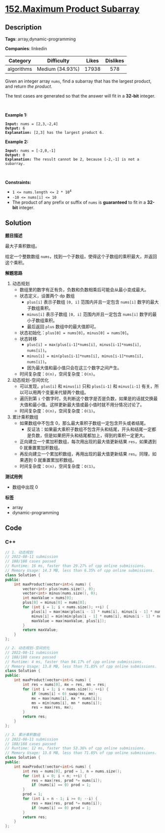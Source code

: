 # [152.Maximum Product Subarray](https://leetcode.com/problems/maximum-product-subarray/description/)

## Description

**Tags**: array,dynamic-programming

**Companies**: linkedin

|  Category  |   Difficulty    | Likes | Dislikes |
| :--------: | :-------------: | :---: | :------: |
| algorithms | Medium (34.93%) | 17938 |   578    |

<p>Given an integer array <code>nums</code>, find a <span data-keyword="subarray-nonempty">subarray</span> that has the largest product, and return <em>the product</em>.</p>
<p>The test cases are generated so that the answer will fit in a <strong>32-bit</strong> integer.</p>
<p>&nbsp;</p>
<p><strong class="example">Example 1:</strong></p>
<pre><code><strong>Input:</strong> nums = [2,3,-2,4]
<strong>Output:</strong> 6
<strong>Explanation:</strong> [2,3] has the largest product 6.</code></pre>
<p><strong class="example">Example 2:</strong></p>
<pre><code><strong>Input:</strong> nums = [-2,0,-1]
<strong>Output:</strong> 0
<strong>Explanation:</strong> The result cannot be 2, because [-2,-1] is not a subarray.</code></pre>
<p>&nbsp;</p>
<p><strong>Constraints:</strong></p>
<ul>
  <li><code>1 &lt;= nums.length &lt;= 2 * 10<sup>4</sup></code></li>
  <li><code>-10 &lt;= nums[i] &lt;= 10</code></li>
  <li>The product of any prefix or suffix of <code>nums</code> is <strong>guaranteed</strong> to fit in a <strong>32-bit</strong> integer.</li>
</ul>

## Solution

**题目描述**

最大子乘积数组。

给定一个整数数组 `nums`，找到一个子数组，使得这个子数组的乘积最大，并返回这个乘积。

**解题思路**

1. 动态规划
   - 数组里的数字有正有负，负数和负数相乘后可能会从最小变成最大。
   - 状态定义，设置两个 dp 数组
     - `plus[i]` 表示子数组 `[0, i]` 范围内并且一定包含 `nums[i]` 数字的最大子数组乘积。
     - `minus[i]` 表示子数组 `[0, i]` 范围内并且一定包含 `nums[i]` 数字的最小子数组乘积。
     - 最后返回 `plus` 数组中的最大值即可。
   - 状态初始化：`plus[0] = nums[0]`，`minus[0] = nums[0]`。
   - 状态转移
     - `plus[i] = max(plus[i-1]*nums[i], minus[i-1]*nums[i], nums[i])`。
     - `minus[i] = min(plus[i-1]*nums[i], minus[i-1]*nums[i], nums[i])`。
     - 因为最大值和最小值只会在这三个数字之间产生。
   - 时间复杂度：`O(n)`，空间复杂度：`O(n)`。
2. 动态规划-空间优化
   - 可以发现，`plus[i]` 和 `minus[i]` 只和 `plus[i-1]` 和 `minus[i-1]` 有关，所以可以用两个变量来代替两个数组。
   - 遍历到第 `i` 个数字时，先判断这个数字是否是负数，如果是的话就交换最大值和最小值。这样更新最大值或最小值时就不用分情况讨论了。
   - 时间复杂度：`O(n)`，空间复杂度：`O(1)`。
3. 累计乘积数组
   - 如果数组中不包含 0，那么最大乘积子数组一定包含开头或者结尾。
     - 反证法：如果最大乘积子数组不包含开头和结尾，开头和结尾一定都是负数，但是如果把开头和结尾都加上，得到的乘积一定更大。
   - 正向建立一个累加积数组，每次用出现的最大值更新结果 `res`，如果遇到 0 就重置累加积数组。
   - 再反向建立一个累加积数组，再用出现的最大值更新结果 `res`。同理，如果遇到 0 就重置累加积数组。
   - 时间复杂度：`O(n)`，空间复杂度：`O(1)`。

**测试用例**

- 数组中出现 0

**标签**

- array
- dynamic-programming

<!-- code start -->
## Code

### C++

```cpp
// 1. 动态规划
// 2022-08-11 submission
// 188/188 cases passed
// Runtime: 16 ms, faster than 29.27% of cpp online submissions.
// Memory Usage: 14.3 MB, less than 6.35% of cpp online submissions.
class Solution {
public:
    int maxProduct(vector<int>& nums) {
        vector<int> plus(nums.size(), 0);
        vector<int> minus(nums.size(), 0);
        int maxValue = nums[0];
        plus[0] = minus[0] = nums[0];
        for (int i = 1; i < nums.size(); ++i) {
            plus[i] = max(max(plus[i - 1] * nums[i], minus[i - 1] * nums[i]), nums[i]);
            minus[i] = min(min(plus[i - 1] * nums[i], minus[i - 1] * nums[i]), nums[i]);
            maxValue = max(maxValue, plus[i]);
        }
        return maxValue;
    }
};
```

```cpp
// 2. 动态规划-空间优化
// 2022-08-11 submission
// 188/188 cases passed
// Runtime: 4 ms, faster than 94.17% of cpp online submissions.
// Memory Usage: 13.8 MB, less than 71.85% of cpp online submissions.
class Solution {
public:
    int maxProduct(vector<int>& nums) {
        int res = nums[0], mx = res, mn = res;
        for (int i = 1; i < nums.size(); ++i) {
            if (nums[i] < 0) swap(mx, mn);
            mx = max(nums[i], mx * nums[i]);
            mn = min(nums[i], mn * nums[i]);
            res = max(res, mx);
        }
        return res;
    }
};
```

```cpp
// 3. 累计乘积数组
// 2022-08-11 submission
// 188/188 cases passed
// Runtime: 12 ms, faster than 53.36% of cpp online submissions.
// Memory Usage: 13.8 MB, less than 71.85% of cpp online submissions.
class Solution {
public:
    int maxProduct(vector<int>& nums) {
        int res = nums[0], prod = 1, n = nums.size();
        for (int i = 0; i < n; ++i) {
            res = max(res, prod *= nums[i]);
            if (nums[i] == 0) prod = 1;
        }
        prod = 1;
        for (int i = n - 1; i >= 0; --i) {
            res = max(res, prod *= nums[i]);
            if (nums[i] == 0) prod = 1;
        }
        return res;
    }
};
```

<!-- code end -->
